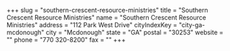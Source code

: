 +++
slug = "southern-crescent-resource-ministries"
title = "Southern Crescent Resource Ministries"
name = "Southern Crescent Resource Ministries"
address = "112 Park West Drive"
cityIndexKey = "city-ga-mcdonough"
city = "Mcdonough"
state = "GA"
postal = "30253"
website = ""
phone = "770 320-8200"
fax = ""
+++

